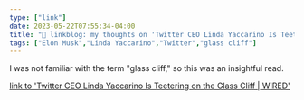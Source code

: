 ```yaml
---
type: ["link"]
date: 2023-05-22T07:55:34-04:00
title: "🔗 linkblog: my thoughts on 'Twitter CEO Linda Yaccarino Is Teetering on the Glass Cliff | WIRED'"
tags: ["Elon Musk","Linda Yaccarino","Twitter","glass cliff"]
---
```

I was not familiar with the term "glass cliff," so this was an insightful read.  
 

[link to 'Twitter CEO Linda Yaccarino Is Teetering on the Glass Cliff | WIRED'](https://www.wired.com/story/twitter-linda-yaccarino-glass-cliff/)
